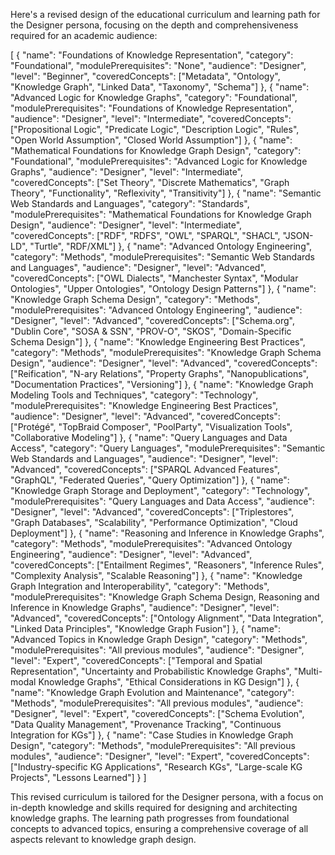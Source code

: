 Here's a revised design of the educational curriculum and learning path for the Designer persona, focusing on the depth and comprehensiveness required for an academic audience:

[
  {
    "name": "Foundations of Knowledge Representation",
    "category": "Foundational",
    "modulePrerequisites": "None",
    "audience": "Designer",
    "level": "Beginner",
    "coveredConcepts": ["Metadata", "Ontology", "Knowledge Graph", "Linked Data", "Taxonomy", "Schema"]
  },
  {
    "name": "Advanced Logic for Knowledge Graphs",
    "category": "Foundational",
    "modulePrerequisites": "Foundations of Knowledge Representation",
    "audience": "Designer",
    "level": "Intermediate",
    "coveredConcepts": ["Propositional Logic", "Predicate Logic", "Description Logic", "Rules", "Open World Assumption", "Closed World Assumption"]
  },
  {
    "name": "Mathematical Foundations for Knowledge Graph Design",
    "category": "Foundational",
    "modulePrerequisites": "Advanced Logic for Knowledge Graphs",
    "audience": "Designer",
    "level": "Intermediate",
    "coveredConcepts": ["Set Theory", "Discrete Mathematics", "Graph Theory", "Functionality", "Reflexivity", "Transitivity"]
  },
  {
    "name": "Semantic Web Standards and Languages",
    "category": "Standards",
    "modulePrerequisites": "Mathematical Foundations for Knowledge Graph Design",
    "audience": "Designer",
    "level": "Intermediate",
    "coveredConcepts": ["RDF", "RDFS", "OWL", "SPARQL", "SHACL", "JSON-LD", "Turtle", "RDF/XML"]
  },
  {
    "name": "Advanced Ontology Engineering",
    "category": "Methods",
    "modulePrerequisites": "Semantic Web Standards and Languages",
    "audience": "Designer",
    "level": "Advanced",
    "coveredConcepts": ["OWL Dialects", "Manchester Syntax", "Modular Ontologies", "Upper Ontologies", "Ontology Design Patterns"]
  },
  {
    "name": "Knowledge Graph Schema Design",
    "category": "Methods",
    "modulePrerequisites": "Advanced Ontology Engineering",
    "audience": "Designer",
    "level": "Advanced",
    "coveredConcepts": ["Schema.org", "Dublin Core", "SOSA & SSN", "PROV-O", "SKOS", "Domain-Specific Schema Design"]
  },
  {
    "name": "Knowledge Engineering Best Practices",
    "category": "Methods",
    "modulePrerequisites": "Knowledge Graph Schema Design",
    "audience": "Designer",
    "level": "Advanced",
    "coveredConcepts": ["Reification", "N-ary Relations", "Property Graphs", "Nanopublications", "Documentation Practices", "Versioning"]
  },
  {
    "name": "Knowledge Graph Modeling Tools and Techniques",
    "category": "Technology",
    "modulePrerequisites": "Knowledge Engineering Best Practices",
    "audience": "Designer",
    "level": "Advanced",
    "coveredConcepts": ["Protégé", "TopBraid Composer", "PoolParty", "Visualization Tools", "Collaborative Modeling"]
  },
  {
    "name": "Query Languages and Data Access",
    "category": "Query Languages",
    "modulePrerequisites": "Semantic Web Standards and Languages",
    "audience": "Designer",
    "level": "Advanced",
    "coveredConcepts": ["SPARQL Advanced Features", "GraphQL", "Federated Queries", "Query Optimization"]
  },
  {
    "name": "Knowledge Graph Storage and Deployment",
    "category": "Technology",
    "modulePrerequisites": "Query Languages and Data Access",
    "audience": "Designer",
    "level": "Advanced",
    "coveredConcepts": ["Triplestores", "Graph Databases", "Scalability", "Performance Optimization", "Cloud Deployment"]
  },
  {
    "name": "Reasoning and Inference in Knowledge Graphs",
    "category": "Methods",
    "modulePrerequisites": "Advanced Ontology Engineering",
    "audience": "Designer",
    "level": "Advanced",
    "coveredConcepts": ["Entailment Regimes", "Reasoners", "Inference Rules", "Complexity Analysis", "Scalable Reasoning"]
  },
  {
    "name": "Knowledge Graph Integration and Interoperability",
    "category": "Methods",
    "modulePrerequisites": "Knowledge Graph Schema Design, Reasoning and Inference in Knowledge Graphs",
    "audience": "Designer",
    "level": "Advanced",
    "coveredConcepts": ["Ontology Alignment", "Data Integration", "Linked Data Principles", "Knowledge Graph Fusion"]
  },
  {
    "name": "Advanced Topics in Knowledge Graph Design",
    "category": "Methods",
    "modulePrerequisites": "All previous modules",
    "audience": "Designer",
    "level": "Expert",
    "coveredConcepts": ["Temporal and Spatial Representation", "Uncertainty and Probabilistic Knowledge Graphs", "Multi-modal Knowledge Graphs", "Ethical Considerations in KG Design"]
  },
  {
    "name": "Knowledge Graph Evolution and Maintenance",
    "category": "Methods",
    "modulePrerequisites": "All previous modules",
    "audience": "Designer",
    "level": "Expert",
    "coveredConcepts": ["Schema Evolution", "Data Quality Management", "Provenance Tracking", "Continuous Integration for KGs"]
  },
  {
    "name": "Case Studies in Knowledge Graph Design",
    "category": "Methods",
    "modulePrerequisites": "All previous modules",
    "audience": "Designer",
    "level": "Expert",
    "coveredConcepts": ["Industry-specific KG Applications", "Research KGs", "Large-scale KG Projects", "Lessons Learned"]
  }
]

This revised curriculum is tailored for the Designer persona, with a focus on in-depth knowledge and skills required for designing and architecting knowledge graphs. The learning path progresses from foundational concepts to advanced topics, ensuring a comprehensive coverage of all aspects relevant to knowledge graph design.